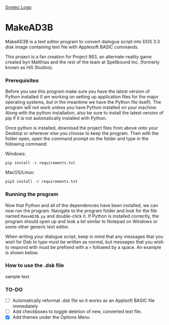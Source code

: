 [Syntec Logo](/Syntec_Logo.png)

# MakeAD3B
MakeAD3B is a text editor program to convert dialogue script into DOS 3.3 disk image containing text file with Applesoft BASIC commands.

This project is a fan creation for Project 863, an alternate-reality game created byn Matthias and the rest of the team at Spellbound Inc. (formerly known as Hi5 Studios).

### Prerequisites
Before you use this program make sure you have the latest version of Python installed (I am working on setting up application files for the major operating systems, but in the meantime we have the Python file itself). The program will not work unless you have Python installed on your machine. Along with the python installation, also be sure to install the latest version of pip if it is not automatically installed with Python.

Once python is installed, download the project files from above onto your Desktop or wherever else you choose to keep the program. Then with the folder open, open the command prompt on the folder and type in the following command:

Windows:
```
pip install -r requirements.txt
```

MacOS/Linux:
```
pip3 install -r requirements.txt
```

### **Running the program**
Now that Python and all of the dependencies have been installed, we can now run the program. Navigate to the program folder and look for the file named `MakeAD3B.py` and double-click it. If Python is installed correctly, the program should open up and look a bit similar to Notepad on Windows or some other generic text editor.

When writing your dialogue script, keep in mind that any messages that you wish for Deb to type must be written as normal, but messages that you wish to respond with must be prefixed with a `>` followed by a space. An example is shown below.



### **How to use the .dsk file**
sample text

### TO-DO
- [ ] Automatically reformat .dsk file so it works as an Applsoft BASIC file immediately
- [ ] Add checkboxes to toggle deletion of new, converted text file.
- [x] Add themes under the Options Menu
